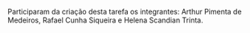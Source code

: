 Participaram da criação desta tarefa os integrantes: Arthur Pimenta de Medeiros, Rafael Cunha Siqueira e Helena Scandian Trinta.
